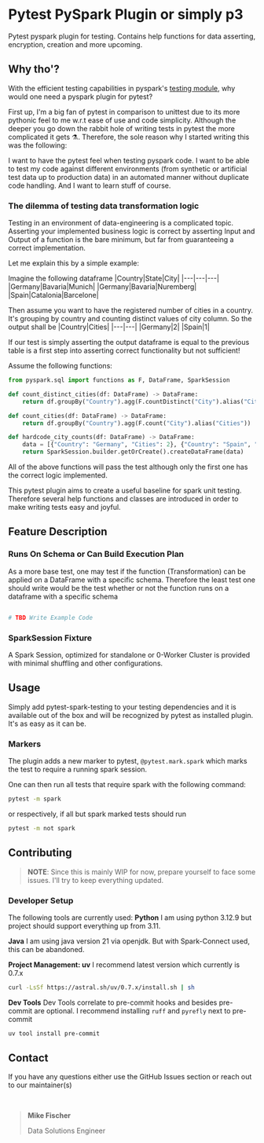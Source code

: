 # Pytest PySpark Plugin or simply p3

Pytest pyspark plugin for testing. Contains help functions for data asserting, encryption, creation and more upcoming.

## Why tho'?
With the efficient testing capabilities in pyspark's [testing module](https://spark.apache.org/docs/latest/api/python/getting_started/testing_pyspark.html), why would one need a pyspark plugin for pytest?

First up, I'm a big fan of pytest in comparison to unittest due to its more pythonic feel to me w.r.t ease of use and code simplicity. Although the deeper you go down the rabbit hole of writing tests in pytest the more complicated it gets :alembic:. Therefore, the sole reason why I started writing this was the following:

I want to have the pytest feel when testing pyspark code. I want to be able to test my code against different environments (from synthetic or artificial test data up to production data) in an automated manner without duplicate code handling. And I want to learn stuff of course.


### The dilemma of testing data transformation logic
Testing in an environment of data-engineering is a complicated topic. Asserting your implemented business logic is correct by asserting Input and Output of a function is the bare minimum, but far from guaranteeing a correct implementation.

Let me explain this by a simple example:

Imagine the following dataframe 
|Country|State|City|
|---|---|---|
|Germany|Bavaria|Munich|
|Germany|Bavaria|Nuremberg|
|Spain|Catalonia|Barcelone|

Then assume you want to have the registered number of cities in a country. It's grouping by country and counting distinct values of city column. So the output shall be
|Country|Cities|
|---|---|
|Germany|2|
|Spain|1|


If our test is simply asserting the output dataframe is equal to the previous table is a first step into asserting correct functionality but not sufficient!


Assume the following functions:
```python
from pyspark.sql import functions as F, DataFrame, SparkSession

def count_distinct_cities(df: DataFrame) -> DataFrame:
    return df.groupBy("Country").agg(F.countDistinct("City").alias("Cities"))

def count_cities(df: DataFrame) -> DataFrame:
    return df.groupBy("Country").agg(F.count("City").alias("Cities"))

def hardcode_city_counts(df: DataFrame) -> DataFrame:
    data = [{"Country": "Germany", "Cities": 2}, {"Country": "Spain", "Cities": 1}]
    return SparkSession.builder.getOrCreate().createDataFrame(data)
```

All of the above functions will pass the test although only the first one has the correct logic implemented.

This pytest plugin aims to create a useful baseline for spark unit testing. Therefore several help functions and classes are introduced in order to make writing tests easy and joyful.

## Feature Description

### Runs On Schema or Can Build Execution Plan
As a more base test, one may test if the function (Transformation) can be applied on a DataFrame with a specific schema. Therefore the least test one should write would be the test whether or not the function runs on a dataframe with a specific schema

```python

# TBD Write Example Code
```

### SparkSession Fixture
A Spark Session, optimized for standalone or 0-Worker Cluster is provided with minimal shuffling and other configurations.

## Usage
Simply add pytest-spark-testing to your testing dependencies and it is available out of the box and will be recognized by pytest as installed plugin. It's as easy as it can be.

### Markers
The plugin adds a new marker to pytest, `@pytest.mark.spark` which marks the test to require a running spark session.

One can then run all tests that require spark with the following command:
```sh
pytest -m spark
```

or respectively, if all but spark marked tests should run
```sh
pytest -m not spark
```

## Contributing
> **__NOTE__**: Since this is mainly WIP for now, prepare yourself to face some issues. I'll try to keep everything updated.

### Developer Setup
The following tools are currently used:
**Python**
I am using python 3.12.9 but project should support everything up from 3.11.

**Java**
I am using java version 21 via openjdk. But with Spark-Connect used, this can be abandoned.

**Project Management: uv**
I recommend latest version which currently is 0.7.x
```sh
curl -LsSf https://astral.sh/uv/0.7.x/install.sh | sh
```

**Dev Tools**
Dev Tools correlate to pre-commit hooks and besides pre-commit are optional. I recommend installing `ruff` and `pyrefly` next to pre-commit

```sh
uv tool install pre-commit
```

## Contact
If you have any questions either use the GitHub Issues section or reach out to our maintainer(s)

</br>

>**Mike Fischer**
>
>Data Solutions Engineer
